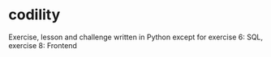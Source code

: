 # codility
Exercise, lesson and challenge written in Python except for exercise 6: SQL, exercise 8: Frontend
